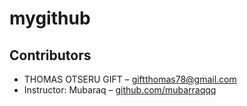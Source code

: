 # mygithub

## Contributors

- THOMAS OTSERU GIFT – [giftthomas78@gmail.com](mailto:your-giftthomas78@gmail.com)  
- Instructor: Mubaraq – [github.com/mubarraqqq](https://github.com/mubarraqqq)
